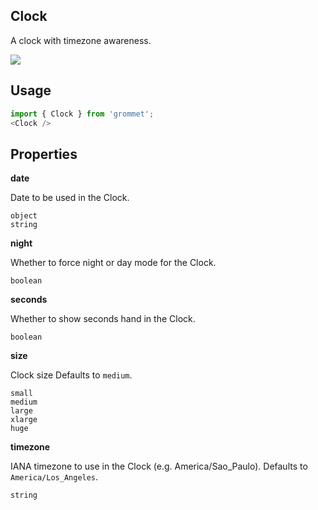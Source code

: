 ## Clock
A clock with timezone awareness.

[![](https://codesandbox.io/static/img/play-codesandbox.svg)](https://codesandbox.io/s/github/grommet/grommet-site?initialpath=clock&amp;module=%2Fscreens%2FClock.js)
## Usage

```javascript
import { Clock } from 'grommet';
<Clock />
```

## Properties

**date**

Date to be used in the Clock.

```
object
string
```

**night**

Whether to force night or day mode for the Clock.

```
boolean
```

**seconds**

Whether to show seconds hand in the Clock.

```
boolean
```

**size**

Clock size Defaults to `medium`.

```
small
medium
large
xlarge
huge
```

**timezone**

IANA timezone to use in the Clock (e.g. America/Sao_Paulo). Defaults to `America/Los_Angeles`.

```
string
```
  